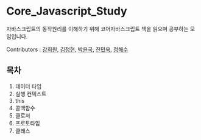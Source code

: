 # Core_Javascript_Study

자바스크립트의 동작원리를 이해하기 위해 코어자바스크립트 책을 읽으며 공부하는 모임입니다.

Contributors : <a href="https://github.com/KH2Wone">강희원</a>, <a href="https://github.com/KimJeongHyun">김정현</a>, <a href="https://github.com/YunKukPark">박윤국</a>, <a href="https://github.com/minukk">진민욱</a>, <a href="https://github.com/wjdgotn77">정해수</a>

## 목차

1. 데이터 타입
2. 실행 컨텍스트
3. this
4. 콜백함수
5. 클로저
6. 프로토타입
7. 클래스
